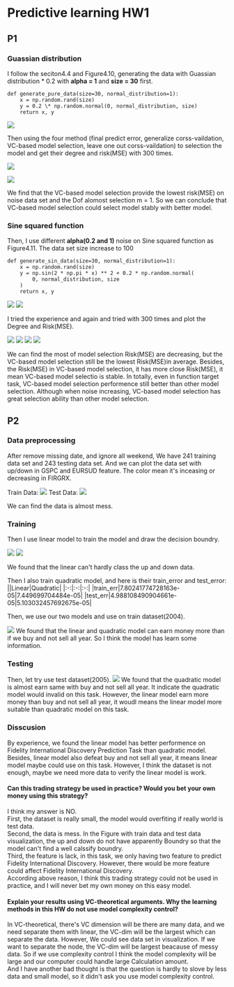 # Predictive learning HW1

## **P1**

### **Guassian distribution**

I follow the seciton4.4 and Figure4.10, generating the data with Guassian distribution \* 0.2 with **alpha = 1** and **size = 30** first.

```
def generate_pure_data(size=30, normal_distribution=1):
    x = np.random.rand(size)
    y = 0.2 \* np.random.normal(0, normal_distribution, size)
    return x, y
```

![](./image_p1/Pure1_Data_Distribution.png)

Then using the four method (final predict error, generalize corss-vaildation, VC-based model selection, leave one out corss-vaildation) to selection the model and get their degree and risk(MSE) with 300 times.

![](./image_p1/Pure1_Drgree.png)

![](<./image_p1/Pure1_Risk(MSE).png>)

We find that the VC-based model selection provide the lowest risk(MSE) on noise data set and the Dof alomost selection m = 1. So we can conclude that VC-based model selection could select model stably with better model.

### **Sine squared function**

Then, I use different **alpha(0.2 and 1)** noise on Sine squared function as Figure4.11. The data set size increase to 100

```
def generate_sin_data(size=30, normal_distribution=1):
    x = np.random.rand(size)
    y = np.sin(2 * np.pi * x) ** 2 + 0.2 * np.random.normal(
        0, normal_distribution, size
    )
    return x, y
```

![](./image_p1/Sin0.2_Data_Distribution.png)
![](./image_p1/Sin1_Data_Distribution.png)

I tried the experience and again and tried with 300 times and plot the Degree and Risk(MSE).

![](./image_p1/Sin0.2_Drgree.png)
![](<./image_p1/Sin0.2_Risk(MSE).png>)
![](./image_p1/Sin1_Drgree.png)
![](<./image_p1/Sin1_Risk(MSE).png>)

We can find the most of model selection Risk(MSE) are decreasing, but the VC-based model selection still be the lowest Risk(MSE)in average. Besides, the Risk(MSE) in VC-based model selection, it has more close Risk(MSE), it mean VC-based model selectio is stable. In totally, even in function target task, VC-based model selection performence still better than other model selection. Although when noise increasing, VC-based model selection has great selection ability than other model selection.

## **P2**

### **Data preprocessing**

After remove missing date, and ignore all weekend, We have 241 training data set and 243 testing data set. And we can plot the data set with up/down in GSPC and EURSUD feature. The color mean it's inceasing or decreasing in FIRGRX.

Train Data:
![](./image_p2/Train_data_distribtion.png)
Test Data:
![](./image_p2/Test_data_distribtion.png)

We can find the data is almost mess.

### **Training**

Then I use linear model to train the model and draw the decision boundry.

![](./image_p2/Linear_Regression_on_Train_Data.png)
![](./image_p2/Linear_Regression_on_Test_Data.png)

We found that the linear can't hardly class the up and down data.

Then I also train quadratic model, and here is their train_error and test_error:
||Linear|Quadratic|
|:-:|:-:|:-:|
|train_err|7.80241774728163e-05|7.449699704484e-05|
|test_err|4.988108490904661e-05|5.103032457692675e-05|

Then, we use our two models and use on train dataset(2004).

![](./image_p2/moneys_train.png)
We found that the linear and quadratic model can earn money more than if we buy and not sell all year. So I think the model has learn some information.

### **Testing**

Then, let try use test dataset(2005).
![](./image_p2/moneys_test.png)
We found that the quadratic model is almost earn same with buy and not sell all year. It indicate the quadratic model would invalid on this task. However, the linear model earn more money than buy and not sell all year, it woudl means the linear model more suitable than quadratic model on this task.

### **Disscusion**

By experience, we found the linear model has better performence on Fidelity International Discovery Prediction Task than quadratic model. Besides, linear model also defeat buy and not sell all year, it means linear model maybe could use on this task. However, I think the dataset is not enough, maybe we need more data to verify the linear model is work.

#### **Can this trading strategy be used in practice? Would you bet your own money using this strategy?**

I think my answer is NO.  
First, the dataset is really small, the model would overfiting if really world is test data.  
Second, the data is mess. In the Figure with train data and test data visualization, the up and down do not have apparently Boundry so that the model can't find a well calssify boundry.  
Third, the feature is lack, in this task, we only having two feature to predict Fidelity International Discovery. However, there would be more feature could affect Fidelity International Discovery.  
According above reason, I think this trading strategy could not be used in practice, and I will never bet my own money on this easy model.

#### **Explain your results using VC-theoretical arguments. Why the learning methods in this HW do not use model complexity control?**

In VC-theoretical, there's VC dimension will be there are many data, and we need separate them with linear, the VC-dim will be the largest which can separate the data. However, We could see data set in visualization. If we want to separate the node, the VC-dim will be largest beacause of messy data. So if we use complexity control I think the model complexity will be large and our computer could handle large Calculation amount.  
And I have another bad thought is that the question is hardly to slove by less data and small model, so it didn't ask you use model complexity control.
